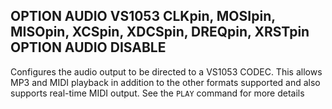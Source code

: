 ## OPTION AUDIO VS1053 CLKpin, MOSIpin, MISOpin, XCSpin, XDCSpin, DREQpin, XRSTpin <br> OPTION AUDIO DISABLE

Configures the audio output to be directed to a VS1053 CODEC. This allows MP3 and MIDI playback in addition to the other formats
supported and also supports real-time MIDI output. See the `PLAY` command for more details

